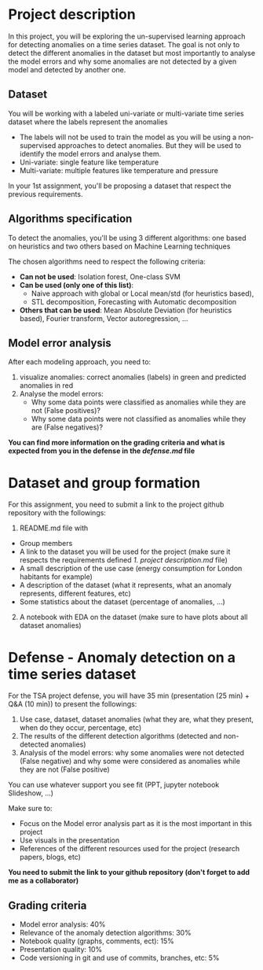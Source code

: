 # Project description

In this project, you will be exploring the un-supervised learning approach for detecting anomalies on a time series
dataset. The goal is not only to detect the different anomalies in the dataset but most importantly to analyse the model
errors and why some anomalies are not detected by a given model and detected by another one.

## Dataset

You will be working with a labeled uni-variate or multi-variate time series dataset where the labels represent the
anomalies

- The labels will not be used to train the model as you will be using a non-supervised approaches to detect anomalies.
  But they will be used to identify the model errors and analyse them.
- Uni-variate: single feature like temperature
- Multi-variate: multiple features like temperature and pressure

In your 1st assignment, you'll be proposing a dataset that respect the previous requirements.

## Algorithms specification

To detect the anomalies, you'll be using 3 different algorithms: one based on heuristics and two others based on Machine
Learning techniques

The chosen algorithms need to respect the following criteria:

- **Can not be used**: Isolation forest, One-class SVM
- **Can be used (only one of this list)**:
  - Naive approach with global or Local mean/std (for heuristics based),
  - STL decomposition, Forecasting with Automatic decomposition
- **Others that can be used**: Mean Absolute Deviation (for heuristics based), Fourier transform, Vector
  autoregression, ...

## Model error analysis

After each modeling approach, you need to:

1. visualize anomalies: correct anomalies (labels) in green and predicted anomalies in red
2. Analyse the model errors:
    - Why some data points were classified as anomalies while they are not (False positives)?
    - Why some data points were not classified as anomalies while they are (False negatives)?

**You can find more information on the grading criteria and what is expected from you in the defense in the *defense.md* file**

# Dataset and group formation

For this assignment, you need to submit a link to the project github repository with the followings:

1. README.md file with

- Group members
- A link to the dataset you will be used for the project (make sure it respects the requirements
  defined *1. project description.md* file)
- A small description of the use case (energy consumption for London habitants for example)
- A description of the dataset (what it represents, what an anomaly represents, different features, etc)
- Some statistics about the dataset (percentage of anomalies, ...)

2. A notebook with EDA on the dataset (make sure to have plots about all dataset anomalies)


# Defense - Anomaly detection on a time series dataset

For the TSA project defense, you will have 35 min (presentation (25 min) + Q&A (10 min)) to present the followings:

1. Use case, dataset, dataset anomalies (what they are, what they present, when do they occur, percentage, etc)
2. The results of the different detection algorithms (detected and non-detected anomalies)
3. Analysis of the model errors: why some anomalies were not detected (False negative) and why some were considered
as anomalies while they are not (False positive)

You can use whatever support you see fit (PPT, jupyter notebook Slideshow, ...)

Make sure to:

- Focus on the Model error analysis part as it is the most important in this project
- Use visuals in the presentation
- References of the different resources used for the project (research papers, blogs, etc)


**You need to submit the link to your github repository (don't forget to add me as a collaborator)**

## Grading criteria

- Model error analysis: 40%
- Relevance of the anomaly detection algorithms: 30%
- Notebook quality (graphs, comments, ect): 15%
- Presentation quality: 10%
- Code versioning in git and use of commits, branches, etc: 5%